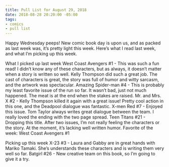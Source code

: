 ```yaml
---
title: Pull List for August 29, 2018
date: 2018-08-28 20:20:00 -05:00
tags:
- comics
- pull list
---
```


Happy Wednesday peeps! New comic book day is upon us, and as packed as last week was, it’s pretty light this week. Here’s what I read last week, and what I’m picking up this week.

What I picked up last week
West Coast Avengers #1 - This was such a fun read! I didn’t know any of these characters, but as always, it doesn’t matter when a story is written so well. Kelly Thompson did such a great job. The cast of characters is great, the story was full of humor and witty sarcasm, and the artwork was spectacular.
Amazing Spider-man #4 - This is probably my least favorite issue of the run so far. It wasn’t bad, just not much happened. The meat is at the end when the stakes are raised.
Mr. and Mrs. X #2 - Kelly Thompson killed it again with a great issue! Pretty cool action in this one, and the Deadpool dialogue was fantastic.
X-men Red #7 - Enjoyed this issue. Tom Taylor always writes great dialogue between the team. I really loved the ending with the two page spread.
Teen Titans #21 - Dropping this title. After two issues, I’m not really feeling the characters or the story. At the moment, it’s lacking well written humor.
Favorite of the week: West Coast Avengers #1

Picking up this week
X-23 #3 - Laura and Gabby are in great hands with Mariko Tamaki. She’s understands these characters and is writing them very well so far.
Batgirl #26 - New creative team on this book, so I’m going to give it a try.